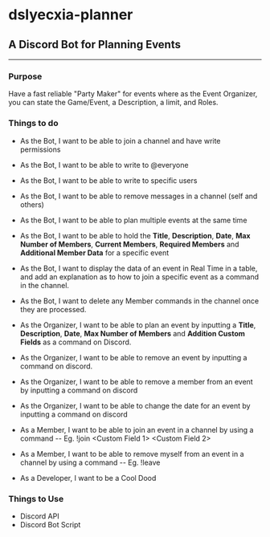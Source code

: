 # dslyecxia-planner
## A Discord Bot for Planning Events
---

### Purpose
Have a fast reliable "Party Maker" for events where as the Event Organizer, you can state the Game/Event, a Description, a limit, and Roles.

### Things to do
- As the Bot, I want to be able to join a channel and have write permissions
- As the Bot, I want to be able to write to @everyone
- As the Bot, I want to be able to write to specific users
- As the Bot, I want to be able to remove messages in a channel (self and others)
- As the Bot, I want to be able to plan multiple events at the same time
- As the Bot, I want to be able to hold the **Title**, **Description**, **Date**, **Max Number of Members**, **Current Members**, **Required Members** and **Additional Member Data** for a specific event
- As the Bot, I want to display the data of an event in Real Time in a table, and add an explanation as to how to join a specific event as a command in the channel.
- As the Bot, I want to delete any Member commands in the channel once they are processed.

- As the Organizer, I want to be able to plan an event by inputting a **Title**, **Description**, **Date**, **Max Number of Members** and **Addition Custom Fields** as a command on Discord.
- As the Organizer, I want to be able to remove an event by inputting a command on discord.
- As the Organizer, I want to be able to remove a member from an event by inputting a command on discord
- As the Organizer, I want to be able to change the date for an event by inputting a command on discord

- As a Member, I want to be able to join an event in a channel by using a command
-- Eg. !join <eventID> <Custom Field 1> <Custom Field 2>
- As a Member, I want to be able to remove myself from an event in a channel by using a command
-- Eg. !leave <eventID>

- As a Developer, I want to be a Cool Dood

### Things to Use
- Discord API
- Discord Bot Script
